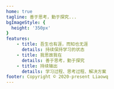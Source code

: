 ```yaml
---
home: true
tagline: 善于思考，勤于探究...
bgImageStyle: {
  height: '350px'
}
features:
    - title: 吾生也有涯，而知也无涯
      details: 持续保持学习的状态
    - title: 我思故我在
      details: 善于思考，勤于探究
    - title: 持续输出
      details: 学习过程、思考过程、解决方案
footer: Copyright © 2020-present Liaowq
---
```

